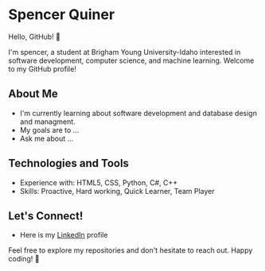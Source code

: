 
# Spencer Quiner

Hello, GitHub! 👋

I'm spencer, a student at Brigham Young University-Idaho interested in software development, computer science, and machine learning. Welcome to my GitHub profile!

## About Me

- I'm currently learning about software development and database design and managment.
- My goals are to ...
- Ask me about ...

## Technologies and Tools

- Experience with: HTML5, CSS, Python, C#, C++
- Skills: Proactive, Hard working, Quick Learner, Team Player

## Let's Connect!

- Here is my [LinkedIn](https://www.linkedin.com/in/spencer-quiner-423ba085) profile


Feel free to explore my repositories and don't hesitate to reach out. Happy coding! 🚀

<!--
**SpencerQuiner/SpencerQuiner** is a ✨ _special_ ✨ repository because its `README.md` (this file) appears on your GitHub profile.

Here are some ideas to get you started:

- 🔭 I’m currently working on ...
- 🌱 I’m currently learning ...
- 👯 I’m looking to collaborate on ...
- 🤔 I’m looking for help with ...
- 💬 Ask me about ...
- 📫 How to reach me: ...
- 😄 Pronouns: ...
- ⚡ Fun fact: ...
-->
